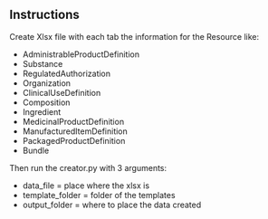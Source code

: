 ## Instructions

Create Xlsx file with each tab the information for the Resource like:

*    AdministrableProductDefinition
*    Substance
*    RegulatedAuthorization
*    Organization
*    ClinicalUseDefinition
*    Composition
*    Ingredient
*    MedicinalProductDefinition
*    ManufacturedItemDefinition
*    PackagedProductDefinition
*    Bundle

Then run the creator.py with 3 arguments:
* data_file = place where the xlsx is
* template_folder = folder of the templates
* output_folder = where to place the data created
